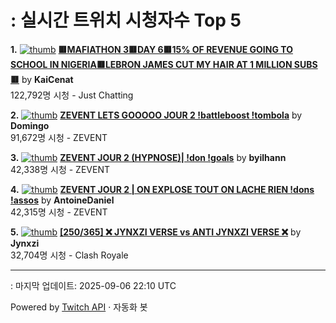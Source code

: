 # : 실시간 트위치 시청자수 Top 5

**1.** [![thumb](https://static-cdn.jtvnw.net/previews-ttv/live_user_kaicenat-320x180.jpg)](https://twitch.tv/KaiCenat)
**[🟥MAFIATHON 3🟥DAY 6🟥15% OF REVENUE GOING TO SCHOOL IN NIGERIA🟥LEBRON JAMES CUT MY HAIR AT 1 MILLION SUBS🟥](https://twitch.tv/KaiCenat)** by **KaiCenat**<br>122,792명 시청  - Just Chatting

**2.** [![thumb](https://static-cdn.jtvnw.net/previews-ttv/live_user_domingo-320x180.jpg)](https://twitch.tv/Domingo)
**[ZEVENT LETS GOOOOO JOUR 2 !battleboost !tombola](https://twitch.tv/Domingo)** by **Domingo**<br>91,672명 시청  - ZEVENT

**3.** [![thumb](https://static-cdn.jtvnw.net/previews-ttv/live_user_byilhann-320x180.jpg)](https://twitch.tv/byilhann)
**[ZEVENT JOUR 2 (HYPNOSE)| !don !goals](https://twitch.tv/byilhann)** by **byilhann**<br>42,338명 시청  - ZEVENT

**4.** [![thumb](https://static-cdn.jtvnw.net/previews-ttv/live_user_antoinedaniel-320x180.jpg)](https://twitch.tv/AntoineDaniel)
**[ZEVENT JOUR 2 | ON EXPLOSE TOUT ON LACHE RIEN !dons !assos](https://twitch.tv/AntoineDaniel)** by **AntoineDaniel**<br>42,315명 시청  - ZEVENT

**5.** [![thumb](https://static-cdn.jtvnw.net/previews-ttv/live_user_jynxzi-320x180.jpg)](https://twitch.tv/Jynxzi)
**[[250/365] ❌ JYNXZI VERSE vs ANTI JYNXZI VERSE ❌](https://twitch.tv/Jynxzi)** by **Jynxzi**<br>32,704명 시청  - Clash Royale


---
: 마지막 업데이트: 2025-09-06 22:10 UTC

Powered by [Twitch API](https://dev.twitch.tv/docs/api/reference) · 자동화 봇